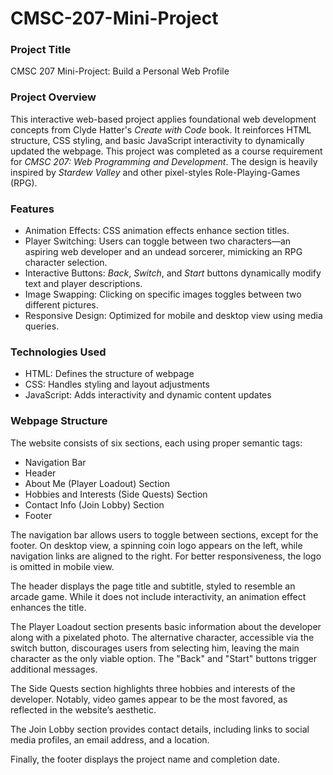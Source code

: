 # CMSC-207-Mini-Project

### Project Title
CMSC 207 Mini-Project: Build a Personal Web Profile

### Project Overview
This interactive web-based project applies foundational web development concepts from Clyde Hatter's *Create with Code* book. It reinforces HTML structure, CSS styling, and basic JavaScript interactivity to dynamically updated the webpage. This project was completed as a course requirement for *CMSC 207: Web Programming and Development*. The design is heavily inspired by *Stardew Valley* and other pixel-styles Role-Playing-Games (RPG).

### Features
* Animation Effects: CSS animation effects enhance section titles.
* Player Switching: Users can toggle between two characters—an aspiring web developer and an undead sorcerer, mimicking an RPG character selection.
* Interactive Buttons: *Back*, *Switch*, and *Start* buttons dynamically modify text and player descriptions.
* Image Swapping: Clicking on specific images toggles between two different pictures.
* Responsive Design: Optimized for mobile and desktop view using media queries.

### Technologies Used
* HTML: Defines the structure of webpage
* CSS: Handles styling and layout adjustments
* JavaScript: Adds interactivity and dynamic content updates

### Webpage Structure
The website consists of six sections, each using proper semantic tags:
* Navigation Bar
* Header
* About Me (Player Loadout) Section
* Hobbies and Interests (Side Quests) Section
* Contact Info (Join Lobby) Section
* Footer

The navigation bar allows users to toggle between sections, except for the footer. On desktop view, a spinning coin logo appears on the left, while navigation links are aligned to the right. For better responsiveness, the logo is omitted in mobile view.

The header displays the page title and subtitle, styled to resemble an arcade game. While it does not include interactivity, an animation effect enhances the title.

The Player Loadout section presents basic information about the developer along with a pixelated photo. The alternative character, accessible via the switch button, discourages users from selecting him, leaving the main character as the only viable option. The "Back" and "Start" buttons trigger additional messages.

The Side Quests section highlights three hobbies and interests of the developer. Notably, video games appear to be the most favored, as reflected in the website’s aesthetic.

The Join Lobby section provides contact details, including links to social media profiles, an email address, and a location.

Finally, the footer displays the project name and completion date.